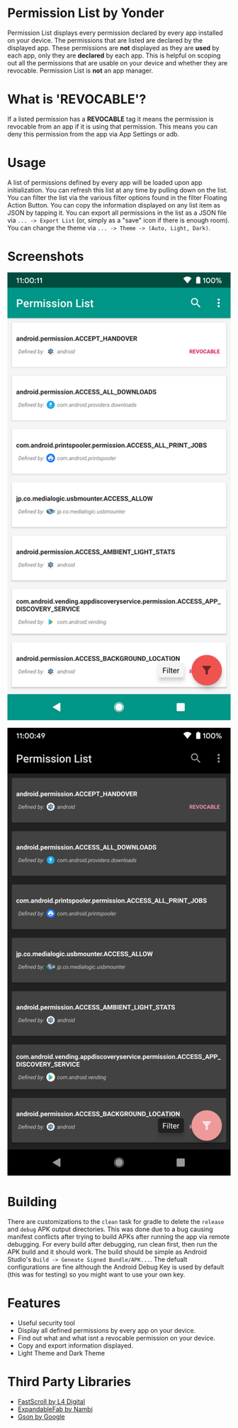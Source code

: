 # Permission List by Yonder
Permission List displays every permission declared by every app installed on your device.
The permissions that are listed are declared by the displayed app. These permissions are
**not** displayed as they are **used** by each app, only
they are **declared** by each app. This is helpful on scoping out all the
permissions that are usable on your device and whether they are revocable. Permission List
is **not** an app manager.

# What is 'REVOCABLE'?
If a listed permission has a **REVOCABLE** tag
it means the permission is revocable from an app if it is using that permission. This
means you can deny this permission from the app via App Settings or adb.

# Usage
A list of permissions defined by every app will be loaded upon app initialization.
You can refresh this list at any time by pulling down on the list.
You can filter the list via the various filter options found in the filter Floating Action Button.
You can copy the information displayed on any list item as JSON by tapping it.
You can export all permissions in the list as a JSON file via `... -> Export List` (or, simply as a "save" icon if there is enough room).
You can change the theme via `... -> Theme -> (Auto, Light, Dark)`.

# Screenshots
![Main App UI (Light Theme)](Screenshot_20210515-124216.png)

![Main App UI (Dark Theme)](Screenshot_20210515-124059.png)

# Building
There are customizations to the `clean` task for gradle to delete the `release` and `debug` APK output directories.
This was done due to a bug causing manifest conflicts after trying to build APKs after running the app via remote debugging.
For every build after debugging, run clean first, then run the APK build and it should work.
The build should be simple as Android Studio's `Build -> Geneate Signed Bundle/APK...`. 
The defualt configurations are fine although the Android Debug Key is used by default (this was for testing) so you might want to use your own key.

# Features
- Useful security tool
- Display all defined permissions by every app on your device.
- Find out what and what isnt a revocable permission on your device.
- Copy and export information displayed.
- Light Theme and Dark Theme

# Third Party Libraries
- [FastScroll by L4 Digital](https://github.com/L4Digital/FastScroll)<a href=''></a>
- [ExpandableFab by Nambi](https://github.com/nambicompany/expandable-fab)<a href=''></a>
- [Gson by Google](https://github.com/google/gson)<a href=''></a></li>
